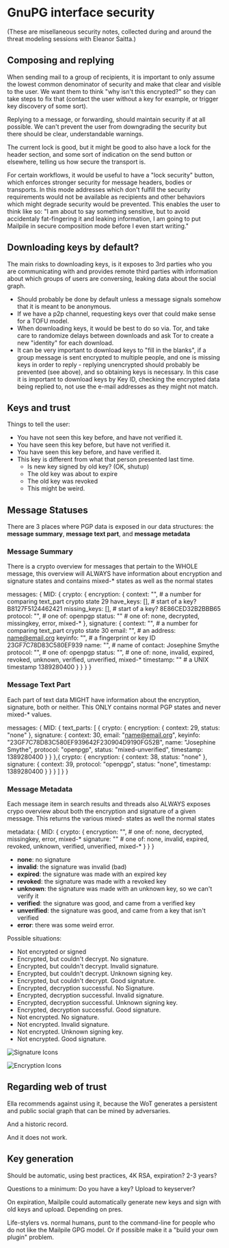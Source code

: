 # GnuPG interface security

(These are misellaneous security notes, collected during and
around the threat modeling sessions with Eleanor Saitta.)

## Composing and replying

When sending mail to a group of recipients, it is important to only
assume the lowest common denominator of security and make that clear
and visible to the user.  We want them to think "why isn't this
encrypted?" so they can take steps to fix that (contact the user without
a key for example, or trigger key discovery of some sort).

Replying to a message, or forwarding, should maintain security if
at all possible. We can't prevent the user from downgrading the
security but there should be clear, understandable warnings.

The current lock is good, but it might be good to also have a lock
for the header section, and some sort of indication on the send
button or elsewhere, telling us how secure the transport is.

For certain workflows, it would be useful to have a "lock security"
button, which enforces stronger security for message headers, bodies
or transports. In this mode addresses which don't fulfill the security
requirements would not be available as recipients and other behaviors
which might degrade security would be prevented.  This enables the
user to think like so: "I am about to say something sensitive, but to
avoid accidentaly fat-fingering it and leaking information, I am going
to put Mailpile in secure composition mode before I even start writing."


## Downloading keys by default?

The main risks to downloading keys, is it exposes to 3rd parties who
you are communicating with and provides remote third parties with
information about which groups of users are conversing, leaking data
about the social graph.

* Should probably be done by default unless a message signals somehow
  that it is meant to be anonymous.
* If we have a p2p channel, requesting keys over that could make sense
  for a TOFU model.
* When downloading keys, it would be best to do so via. Tor, and take
  care to randomize delays between downloads and ask Tor to create a
  new "identity" for each download.
* It can be very important to download keys to "fill in the blanks",
  if a group message is sent encrypted to multiple people, and one is
  missing keys in order to reply - replying unencrypted should probably be
  prevented (see above), and so obtaining keys is necessary. In this case
  it is important to download keys by Key ID, checking the encrypted data
  being replied to, not use the e-mail addresses as they might not match.


## Keys and trust

Things to tell the user:

   * You have not seen this key before, and have not verified it.
   * You have seen this key before, but have not verified it.
   * You have seen this key before, and have verified it.
   * This key is different from what that person presented last time.
       * Is new key signed by old key? (OK, shutup)
       * The old key was about to expire
       * The old key was revoked
       * This might be weird.


## Message Statuses

There are 3 places where PGP data is exposed in our data structures: the **message summary**, **message text part**, and **message metadata**

### Message Summary

There is a crypto overview for messages that pertain to the WHOLE message, this overview will ALWAYS have information about encryption and signature states and contains mixed-* states as well as the normal states

messages: {
    MID: {
        crypto: {
            encryption: {
                context: "",        # a number for comparing text_part crypto state 29
                have_keys: [],      # start of a key? B8127F5124462421
                missing_keys: [],   # start of a key? 8E86CED32B2BBB65
                protocol: "",       # one of: openpgp
                status: ""          # one of: none, decrypted, missingkey, error, mixed-*
            },
            signature: {
                context: "",        # a number for comparing text_part crypto state 30
                email: "",          # an address: name@email.org
                keyinfo: "",        # a fingerprint or key ID 23GF7C78D83C580EF939
                name: "",           # name of contact: Josephine Smythe
                protocol: "",       # one of: openpgp
                status: "",         # one of: none, invalid, expired, revoked, unknown, verified, unverified, mixed-*
                timestamp: ""       # a UNIX timestamp 1389280400
            }
        }
    }
}


### Message Text Part

Each part of text data MIGHT have information about the encryption, signature, both or neither. This ONLY contains normal PGP states and never mixed-* values.

messages: {
    MID: {
        text_parts: [
            {
                crypto: {
                    encryption: {
                        context: 29,
                        status: "none"
                    },
                    signature: {
                        context: 30,
                        email: "name@email.org",
                        keyinfo: "23GF7C78D83C580EF939642F230904D9190FG52B",
                        name: "Josephine Smythe",
                        protocol: "openpgp",
                        status: "mixed-unverified",
                        timestamp: 1389280400
                    }
                }
            },{
                crypto: {
                    encryption: {
                        context: 38,
                        status: "none"
                    },
                    signature: {
                        context: 39,
                        protocol: "openpgp",
                        status: "none",
                        timestamp: 1389280400
                    }
                }
            }
        ]
    }
}


### Message Metadata

Each message item in search results and threads also ALWAYS exposes crypo overview about both the encryption and signature of a given message. This returns the various mixed- states as well the normal states

metadata: {
    MID: {
        crypto: {
            encryption: "",   # one of: none, decrypted, missingkey, error, mixed-*
            signature: ""     # one of: none, invalid, expired, revoked, unknown, verified, unverified, mixed-*
        }
    }
}


* **none**:         no signature
* **invalid**:      the signature was invalid (bad)
* **expired**:      the signature was made with an expired key
* **revoked**:      the signature was made with a revoked key
* **unknown**:      the signature was made with an unknown key, so we can't verify it
* **verified**:     the signature was good, and came from a verified key
* **unverified**:   the signature was good, and came from a key that isn't verified
* **error**:        there was some weird error.


Possible situations:

   * Not encrypted or signed
   * Encrypted, but couldn't decrypt. No signature.
   * Encrypted, but couldn't decrypt. Invalid signature.
   * Encrypted, but couldn't decrypt. Unknown signing key.
   * Encrypted, but couldn't decrypt. Good signature.
   * Encrypted, decryption successful. No Signature.
   * Encrypted, decryption successful. Invalid signature.
   * Encrypted, decryption successful. Unknown signing key.
   * Encrypted, decryption successful. Good signature.
   * Not encrypted. No signature.
   * Not encrypted. Invalid signature.
   * Not encrypted. Unknown signing key.
   * Not encrypted. Good signature.


![Signature Icons](https://brennannovak.com/uploads/images/designs/Mailpile_Icons_Signatures.png)

![Encryption Icons](https://brennannovak.com/uploads/images/designs/Mailpile_Icons_Encryption.png)



## Regarding web of trust

Ella recommends against using it, because the WoT generates a
persistent and public social graph that can be mined by adversaries.

And a historic record.

And it does not work.


## Key generation

Should be automatic, using best practices, 4K RSA, expiration?
2-3 years?

Questions to a minimum: Do you have a key? Upload to keyserver?

On expiration, Mailpile could automatically generate new keys
and sign with old keys and upload. Depending on pres.

Life-stylers vs. normal humans, punt to the command-line for
people who do not like the Mailpile GPG model. Or if possible
make it a "build your own plugin" problem.

